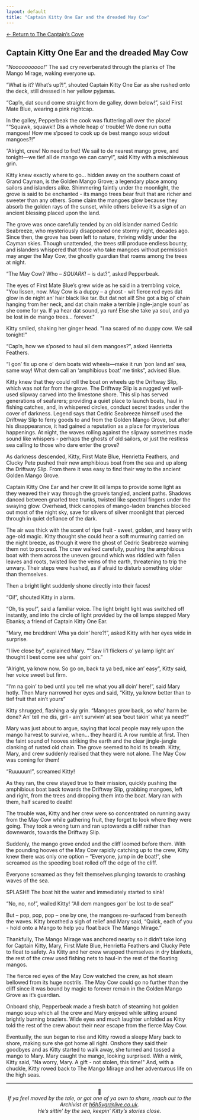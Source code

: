 ```yaml
---
layout: default
title: "Captain Kitty One Ear and the dreaded May Cow"
---
```

[← Return to The Captain’s Cove](index)

## Captain Kitty One Ear and the dreaded May Cow

“*Noooooooooo!*” The sad cry reverberated through the planks of The Mango Mirage, waking everyone up.

“What is it? What’s up?!”, shouted Captain Kitty One Ear as she rushed onto the deck, still dressed in her yellow pyjamas.

“Cap’n, dat sound come straight from de galley, down below!”, said First Mate Blue, wearing a pink nightcap.

In the galley, Pepperbeak the cook was fluttering all over the place! ““Squawk, squawk!! Dis a whole heap o’ trouble! We done run outta mangoes! How me s’posed to cook up de best mango soup widout mangoes?!”

“Alright, crew! No need to fret! We sail to de nearest mango grove, and tonight—we tief all de mango we can carry!”, said Kitty with a mischievous grin.

Kitty knew exactly where to go… hidden away on the southern coast of Grand Cayman, is the Golden Mango Grove; a legendary place among sailors and islanders alike. Shimmering faintly under the moonlight, the grove is said to be enchanted - its mango trees bear fruit that are richer and sweeter than any others. Some claim the mangoes glow because they absorb the golden rays of the sunset, while others believe it’s a sign of an ancient blessing placed upon the land.

The grove was once carefully tended by an old islander named Cedric Seabreeze, who mysteriously disappeared one stormy night, decades ago. Since then, the grove has been left to nature, thriving wildly under the Cayman skies. Though unattended, the trees still produce endless bounty, and islanders whispered that those who take mangoes without permission may anger the May Cow, the ghostly guardian that roams among the trees at night.

“The May Cow? Who – *SQUARK!* – is dat?”, asked Pepperbeak.

The eyes of First Mate Blue’s grew wide as he said in a trembling voice, "You lissen, now. May Cow is a duppy – a ghost - wit fierce red eyes dat glow in de night an’ hair black like tar. But dat not all! She got a big ol’ chain hanging from her neck, and dat chain make a terrible jingle-jangle soun’ as she come for ya. If ya hear dat sound, ya run! Else she take ya soul, and ya be lost in de mango trees… forever."

Kitty smiled, shaking her ginger head. "I na scared of no duppy cow. We sail tonight!"

“Cap’n, how we s’posed to haul all dem mangoes?”, asked Henrietta Feathers.

“I gon’ fix up one o’ dem boats wid wheels—make it run ‘pon land an’ sea, same way! What dem call an ‘amphibious boat’ me tinks”, advised Blue.

Kitty knew that they could roll the boat on wheels up the Driftway Slip, which was not far from the grove. The Driftway Slip is a rugged yet well-used slipway carved into the limestone shore. This slip has served generations of seafarers; providing a quiet place to launch boats, haul in fishing catches, and, in whispered circles, conduct secret trades under the cover of darkness. Legend says that Cedric Seabreeze himself used the Driftway Slip to ferry goods to and from the Golden Mango Grove, but after his disappearance, it had gained a reputation as a place for mysterious happenings. At night, the waves rolling against the slipway sometimes made sound like whispers - perhaps the ghosts of old sailors, or just the restless sea calling to those who dare enter the grove?

As darkness descended, Kitty, First Mate Blue, Henrietta Feathers, and Clucky Pete pushed their new amphibious boat from the sea and up along the Driftway Slip. From there it was easy to find their way to the ancient Golden Mango Grove.

Captain Kitty One Ear and her crew lit oil lamps to provide some light as they weaved their way through the grove’s tangled, ancient paths. Shadows danced between gnarled tree trunks, twisted like spectral fingers under the swaying glow. Overhead, thick canopies of mango-laden branches blocked out most of the night sky, save for slivers of silver moonlight that pierced through in quiet defiance of the dark.
 
The air was thick with the scent of ripe fruit - sweet, golden, and heavy with age-old magic. Kitty thought she could hear a soft murmuring carried on the night breeze, as though it were the ghost of Cedric Seabreeze warning them not to proceed. The crew walked carefully, pushing the amphibious boat with them across the uneven ground which was riddled with fallen leaves and roots, twisted like the veins of the earth, threatening to trip the unwary. Their steps were hushed, as if afraid to disturb something older than themselves.

Then a bright light suddenly shone directly into their faces!

“Oi!”, shouted Kitty in alarm.

“Oh, tis you!”, said a familiar voice. The light bright light was switched off instantly, and into the circle of light provided by the oil lamps stepped Mary Ebanks; a friend of Captain Kitty One Ear.

“Mary, me breddren! Wha ya doin’ here?!”, asked Kitty with her eyes wide in surprise.

“I live close by”, explained Mary. ““Saw li’l flickers o’ ya lamp light an’ thought I best come see wha’ goin’ on.”

“Alright, ya know now. So go on, back ta ya bed, nice an’ easy”, Kitty said, her voice sweet but firm.

“I’m na goin’ to bed until you tell me what you all doin’ here!”, said Mary hotly. Then Mary narrowed her eyes and said, “Kitty, ya know better than to tief fruit that ain’t yours”

Kitty shrugged, flashing a sly grin. “Mangoes grow back, so wha’ harm be done? An’ tell me dis, girl - ain’t survivin’ at sea ‘bout takin’ what ya need?”

Mary was just about to argue, saying that local people may rely upon the mango harvest to survive, when… they heard it. A row rumble at first. Then the faint sound of hooves striking the earth and the clear jingle-jangle clanking of rusted old chain. The grove seemed to hold its breath. Kitty, Mary, and crew suddenly realised that they were not alone. The May Cow was coming for them!

 “Ruuuuun!”, screamed Kitty!

As they ran, the crew stayed true to their mission, quickly pushing the amphibious boat back towards the Driftway Slip, grabbing mangoes, left and right, from the trees and dropping them into the boat. Mary ran with them, half scared to death!

The trouble was, Kitty and her crew were so concentrated on running away from the May Cow while gathering fruit, they forget to look where they were going. They took a wrong turn and ran uptowards a cliff rather than downwards, towards the Driftway Slip.

Suddenly, the mango grove ended and the cliff loomed before them. With the pounding hooves of the May Cow rapidly catching up to the crew, Kitty knew there was only one option – “Everyone, jump in de boat!”, she screamed as the speeding boat rolled off the edge of the cliff.

Everyone screamed as they felt themselves plunging towards to crashing waves of the sea.

SPLASH!! The boat hit the water and immediately started to sink!

“No, no, no!”, wailed Kitty! “All dem mangoes gon’ be lost to de sea!”

But – pop, pop, pop – one by one, the mangoes re-surfaced from beneath the waves. Kitty breathed a sigh of relief and Mary said, “Quick, each of you - hold onto a Mango to help you float back The Mango Mirage.”

Thankfully, The Mango Mirage was anchored nearby so it didn’t take long for Captain Kitty, Mary, First Mate Blue, Henrietta Feathers and Clucky Pete to float to safety. As Kitty and her crew wrapped themselves in dry blankets, the rest of the crew used fishing nets to haul-in the rest of the floating mangos.

The fierce red eyes of the May Cow watched the crew, as hot steam bellowed from its huge nostrils. The May Cow could go no further than the cliff since it was bound by magic to forever remain in the Golden Mango Grove as it’s guardian.

Onboard ship, Pepperbeak made a fresh batch of steaming hot golden mango soup which all the crew and Mary enjoyed while sitting around brightly burning braziers. Wide eyes and much laughter unfolded as Kitty told the rest of the crew about their near escape from the fierce May Cow.

Eventually, the sun began to rise and Kitty rowed a sleepy Mary back to shore, making sure she got home all right. Onshore they said their goodbyes and as Kitty started to walk away, she turned and tossed a mango to Mary. Mary caught the mango, looking surprised. With a wink, Kitty said, "Na worry, Mary. A gift - not stolen, this time!" And, with a chuckle, Kitty rowed back to The Mango Mirage and her adventurous life on the high seas.


<hr>

<p align="center">🐾<br>
<em>If ya feel moved by the tale, or got one of ya own to share, reach out to the Archivist at <a href="mailto:h6h5vgr@live.co.uk">h6h5vgr@live.co.uk</a>.<br>
He’s sittin’ by the sea, keepin’ Kitty’s stories close.</em></p>
